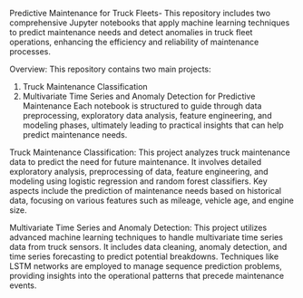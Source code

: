 Predictive Maintenance for Truck Fleets-
This repository includes two comprehensive Jupyter notebooks that apply machine learning techniques to predict maintenance needs and detect anomalies in truck fleet operations, enhancing the efficiency and reliability of maintenance processes.

Overview:
This repository contains two main projects:
1. Truck Maintenance Classification
2. Multivariate Time Series and Anomaly Detection for Predictive Maintenance
Each notebook is structured to guide through data preprocessing, exploratory data analysis, feature engineering, and modeling phases, ultimately leading to practical insights that can help predict maintenance needs.

Truck Maintenance Classification:
This project analyzes truck maintenance data to predict the need for future maintenance. It involves detailed exploratory analysis, preprocessing of data, feature engineering, and modeling using logistic regression and random forest classifiers. Key aspects include the prediction of maintenance needs based on historical data, focusing on various features such as mileage, vehicle age, and engine size.

Multivariate Time Series and Anomaly Detection:
This project utilizes advanced machine learning techniques to handle multivariate time series data from truck sensors. It includes data cleaning, anomaly detection, and time series forecasting to predict potential breakdowns. Techniques like LSTM networks are employed to manage sequence prediction problems, providing insights into the operational patterns that precede maintenance events.
